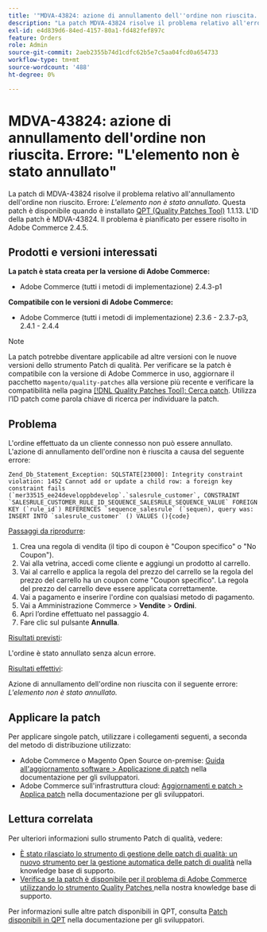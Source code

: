 ```yaml
---
title: '"MDVA-43824: azione di annullamento dell''ordine non riuscita. Errore: "L''elemento non è stato annullato""'
description: "La patch MDVA-43824 risolve il problema relativo all'errore di annullamento dell'ordine: *L'elemento non è stato annullato*. Questa patch è disponibile quando è installato [Quality Patches Tool (QPT)](/help/announcements/adobe-commerce-announcements/magento-quality-patches-released-new-tool-to-self-serve-quality-patches.md) 1.1.13. L'ID della patch è MDVA-43824. Il problema è pianificato per la risoluzione in Adobe Commerce 2.4.5."
exl-id: e4d839d6-84ed-4157-80a1-fd482fef897c
feature: Orders
role: Admin
source-git-commit: 2aeb2355b74d1cdfc62b5e7c5aa04fcd0a654733
workflow-type: tm+mt
source-wordcount: '488'
ht-degree: 0%

---
```


# MDVA-43824: azione di annullamento dell&#39;ordine non riuscita. Errore: &quot;L&#39;elemento non è stato annullato&quot;

La patch di MDVA-43824 risolve il problema relativo all&#39;annullamento dell&#39;ordine non riuscito. Errore: *L&#39;elemento non è stato annullato*. Questa patch è disponibile quando è installato [QPT (Quality Patches Tool)](/help/announcements/adobe-commerce-announcements/magento-quality-patches-released-new-tool-to-self-serve-quality-patches.md) 1.1.13. L&#39;ID della patch è MDVA-43824. Il problema è pianificato per essere risolto in Adobe Commerce 2.4.5.

## Prodotti e versioni interessati

**La patch è stata creata per la versione di Adobe Commerce:**

* Adobe Commerce (tutti i metodi di implementazione) 2.4.3-p1

**Compatibile con le versioni di Adobe Commerce:**

* Adobe Commerce (tutti i metodi di implementazione) 2.3.6 - 2.3.7-p3, 2.4.1 - 2.4.4

>[!NOTE]
>
>La patch potrebbe diventare applicabile ad altre versioni con le nuove versioni dello strumento Patch di qualità. Per verificare se la patch è compatibile con la versione di Adobe Commerce in uso, aggiornare il pacchetto `magento/quality-patches` alla versione più recente e verificare la compatibilità nella pagina [[!DNL Quality Patches Tool]: Cerca patch](https://experienceleague.adobe.com/tools/commerce-quality-patches/index.html?lang=it). Utilizza l’ID patch come parola chiave di ricerca per individuare la patch.

## Problema

L&#39;ordine effettuato da un cliente connesso non può essere annullato. L&#39;azione di annullamento dell&#39;ordine non è riuscita a causa del seguente errore:

```
Zend_Db_Statement_Exception: SQLSTATE[23000]: Integrity constraint violation: 1452 Cannot add or update a child row: a foreign key constraint fails (`mer33515_ee24developpbdevelop`.`salesrule_customer`, CONSTRAINT `SALESRULE_CUSTOMER_RULE_ID_SEQUENCE_SALESRULE_SEQUENCE_VALUE` FOREIGN KEY (`rule_id`) REFERENCES `sequence_salesrule` (`sequen), query was: INSERT INTO `salesrule_customer` () VALUES (){code}
```

<u>Passaggi da riprodurre</u>:

1. Crea una regola di vendita (il tipo di coupon è &quot;Coupon specifico&quot; o &quot;No Coupon&quot;).
1. Vai alla vetrina, accedi come cliente e aggiungi un prodotto al carrello.
1. Vai al carrello e applica la regola del prezzo del carrello se la regola del prezzo del carrello ha un coupon come &quot;Coupon specifico&quot;. La regola del prezzo del carrello deve essere applicata correttamente.
1. Vai a pagamento e inserire l&#39;ordine con qualsiasi metodo di pagamento.
1. Vai a Amministrazione Commerce > **Vendite** > **Ordini**.
1. Apri l’ordine effettuato nel passaggio 4.
1. Fare clic sul pulsante **Annulla**.

<u>Risultati previsti</u>:

L&#39;ordine è stato annullato senza alcun errore.

<u>Risultati effettivi</u>:

Azione di annullamento dell&#39;ordine non riuscita con il seguente errore: *L&#39;elemento non è stato annullato.*

## Applicare la patch

Per applicare singole patch, utilizzare i collegamenti seguenti, a seconda del metodo di distribuzione utilizzato:

* Adobe Commerce o Magento Open Source on-premise: [Guida all&#39;aggiornamento software > Applicazione di patch](https://experienceleague.adobe.com/it/docs/commerce-operations/tools/quality-patches-tool/usage) nella documentazione per gli sviluppatori.
* Adobe Commerce sull&#39;infrastruttura cloud: [Aggiornamenti e patch > Applica patch](https://experienceleague.adobe.com/it/docs/commerce-cloud-service/user-guide/develop/upgrade/apply-patches) nella documentazione per gli sviluppatori.

## Lettura correlata

Per ulteriori informazioni sullo strumento Patch di qualità, vedere:

* [È stato rilasciato lo strumento di gestione delle patch di qualità: un nuovo strumento per la gestione automatica delle patch di qualità](/help/announcements/adobe-commerce-announcements/magento-quality-patches-released-new-tool-to-self-serve-quality-patches.md) nella knowledge base di supporto.
* [Verifica se la patch è disponibile per il problema di Adobe Commerce utilizzando lo strumento Quality Patches ](/help/support-tools/patches-available-in-qpt-tool/check-patch-for-magento-issue-with-magento-quality-patches.md) nella nostra knowledge base di supporto.

Per informazioni sulle altre patch disponibili in QPT, consulta [Patch disponibili in QPT](https://experienceleague.adobe.com/tools/commerce-quality-patches/index.html?lang=it) nella documentazione per gli sviluppatori.
